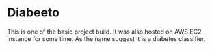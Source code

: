 # Diabeeto
This is one of the basic project build. It was also hosted on AWS EC2 instance for some time. As the name suggest it is  a diabetes classifier.
